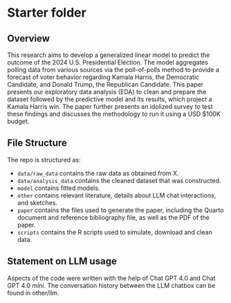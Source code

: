 # Starter folder

## Overview

This research aims to develop a generalized linear model to predict the outcome of the 2024 U.S. Presidential Election. The model aggregates polling data from various sources via the poll-of-polls method to provide a forecast of voter behavior regarding Kamala Harris, the Democratic Candidate, and Donald Trump, the Republican Candidate. This paper presents our exploratory data analysis (EDA) to clean and prepare the dataset followed by the predictive model and its results, which project a Kamala Harris win. The paper further presents an idolized survey to test these findings and discusses the methodology to run it using a USD $100K budget. 

## File Structure

The repo is structured as:

-   `data/raw_data` contains the raw data as obtained from X.
-   `data/analysis_data` contains the cleaned dataset that was constructed.
-   `model` contains fitted models. 
-   `other` contains relevant literature, details about LLM chat interactions, and sketches.
-   `paper` contains the files used to generate the paper, including the Quarto document and reference bibliography file, as well as the PDF of the paper. 
-   `scripts` contains the R scripts used to simulate, download and clean data.


## Statement on LLM usage

Aspects of the code were written with the help of Chat GPT 4.0 and Chat GPT 4.0 mini. The conversation history between the LLM chatbox can be found in other/llm.
